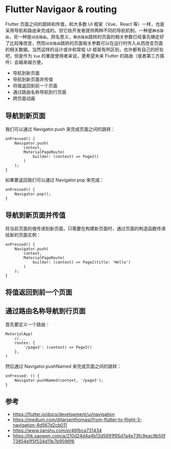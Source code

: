 # Flutter Navigaor & routing
Flutter 页面之间的跳转和传值，和大多数 UI 框架（Vue、React 等）一样，也是采用导航和路由来完成的。但它给开发者提供两种不同的导航机制，一种是`静态路由`，另一种是`动态路由`。顾名思义，`静态路由`跳转的页面的相关参数已经事先确定好了比较难改变，然而`动态路由`跳转的页面相关参数可以在运行时传入从而改变页面的相关数据。当然这样的设计或许和常规 UI 框架有所区别，也许都有自己的好处吧，但是作为 `Vue` 的重度使用者来说，更希望未来 Flutter 的路由（或者第三方插件）会越来越方便。

* 导航到新页面
* 导航到新页面并传值
* 将值返回到前一个页面
* 通过路由名称导航到行页面
* 跨页面动画

## 导航到新页面
我们可以通过 Navigator.push 来完成页面之间的跳转：

```
onPressed() {
    Navigator.push(
        context,
        MaterialPageRoute(
            builder: (context) => Page2()
        )
    );
}
```

如果要返回我们可以通过 Navigator.pop 来完成：

```
onPressed() {
    Navigator.pop();
}
```

## 导航到新页面并传值
将当前页面的值传递到新页面，只需要在构建新页面时，通过页面的构造函数传递给新的页面实例：

```
onPressed() {
    Navigator.push(
        context,
        MaterialPageRoute(
            builder: (context) => Page2(title: 'Hello')
        )
    );
}
```

## 将值返回到前一个页面

## 通过路由名称导航到行页面
首先要定义一个路由：

```
MaterialApp(
    //...
    routes: {
        '/page3': (context) => Page3()
    },
)
```

然后通过 Navigator.pushNamed 来完成页面之间的跳转：

```
onPressed: () {
    Navigator.pushNamed(context, '/page3');
}
```



## 参考
* https://flutter.io/docs/development/ui/navigation
* https://medium.com/@larsenthomasj/from-flutter-to-flight-3-navigation-8d567d2cb011
* https://www.jianshu.com/p/46fbca731434
* https://hk.saowen.com/a/210d24d4a4b13d5691f95d7a4e73fc9eac9b50f73854e1f5f524d11b7b9596f6
